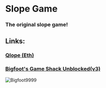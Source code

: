 # Slope Game
### The original slope game! 
## Links:
### [Qlope (Eth)](https://casualsideo.github.io/Qlope/)
### [Bigfoot's Game Shack Unblocked(v3)](https://projectether.github.io/BigfootsGS.github.io/)

<img src="https://komarev.com/ghpvc/?username=Bigfoot9999&label=Repo Visitors&color=001eff&style=flat" alt="Bigfoot9999" /> 
